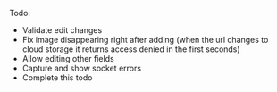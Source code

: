Todo:
- Validate edit changes
- Fix image disappearing right after adding (when the url changes to cloud storage it returns access denied in the first seconds)
- Allow editing other fields
- Capture and show socket errors
- Complete this todo
